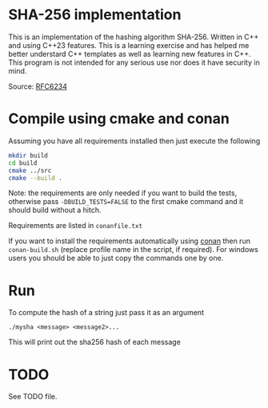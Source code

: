 # SHA-256 implementation

This is an implementation of the hashing algorithm SHA-256. Written in C++ and using C++23 features.
This is a learning exercise and has helped me better understard C++ templates as well as learning 
new features in C++. This program is not intended for any serious use nor
does it have security in mind.

Source: [RFC6234](https://datatracker.ietf.org/doc/html/rfc6234)

# Compile using cmake and conan

Assuming you have all requirements installed then just execute the following

```bash
mkdir build
cd build
cmake ../src
cmake --build .
```

Note: the requirements are only needed if you want to build the tests, otherwise pass `-DBUILD_TESTS=FALSE`
to the first cmake command and it should build without a hitch.

Requirements are listed in `conanfile.txt`

If you want to install the requirements automatically using [conan](https://github.com/conan-io/conan)
then run `conan-build.sh` (replace profile name in the script, if required). For windows users you should
be able to just copy the commands one by one.

# Run

To compute the hash of a string just pass it as an argument

`./mysha <message> <message2>...`

This will print out the sha256 hash of each message

# TODO

See TODO file.
